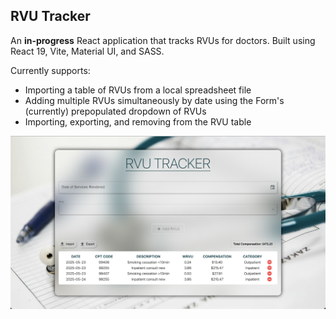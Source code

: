 ## RVU Tracker

An **in-progress** React application that tracks RVUs for doctors. Built using React 19, Vite, Material UI, and SASS.

Currently supports:
<ul>
    <li>Importing a table of RVUs from a local spreadsheet file</li>
    <li>Adding multiple RVUs simultaneously by date using the Form's (currently) prepopulated dropdown of RVUs</li>
    <li>Importing, exporting, and removing from the RVU table</li>
</ul>

![RVU Tracker](./src/assets/screenshots/Screenshot%203.png)
